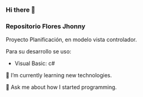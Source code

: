 ### Hi there 👋
### Repositorio Flores Jhonny

Proyecto Planificación, en modelo vista controlador.

Para su desarrollo se uso:

- Visual Basic: c#


🌱 I’m currently learning new technologies.

💬 Ask me about how I started programming.

